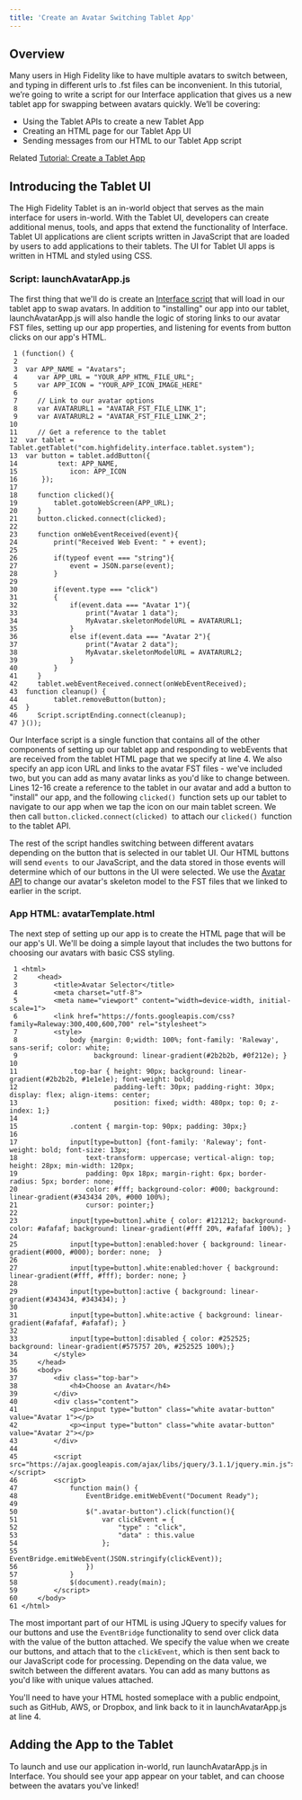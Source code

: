 ```yaml
---
title: 'Create an Avatar Switching Tablet App'
---
```


## Overview

Many users in High Fidelity like to have multiple avatars to switch between, and typing in different urls to .fst files can be inconvenient. In this tutorial, we’re going to write a script for our Interface application that gives us a new tablet app for swapping between avatars quickly. We’ll be covering:

- Using the Tablet APIs to create a new Tablet App
- Creating an HTML page for our Tablet App UI
- Sending messages from our HTML to our Tablet App script

Related [Tutorial: Create a Tablet App](https://wiki.highfidelity.com/wiki/Tutorial:_Create_a_Tablet_App)

## Introducing the Tablet UI

The High Fidelity Tablet is an in-world object that serves as the main interface for users in-world. With the Tablet UI, developers can create additional menus, tools, and apps that extend the functionality of Interface. Tablet UI applications are client scripts written in JavaScript that are loaded by users to add applications to their tablets. The UI for Tablet UI apps is written in HTML and styled using CSS.

### Script: launchAvatarApp.js

The first thing that we'll do is create an [Interface script](https://wiki.highfidelity.com/wiki/Script_Types_Overview) that will load in our tablet app to swap avatars. In addition to "installing" our app into our tablet, launchAvatarApp.js will also handle the logic of storing links to our avatar FST files, setting up our app properties, and listening for events from button clicks on our app's HTML.

```
 1 (function() {
 2 
 3 	var APP_NAME = "Avatars";
 4     var APP_URL = "YOUR_APP_HTML_FILE_URL";
 5     var APP_ICON = "YOUR_APP_ICON_IMAGE_HERE"
 6 	
 7     // Link to our avatar options
 8     var AVATARURL1 = "AVATAR_FST_FILE_LINK_1";
 9     var AVATARURL2 = "AVATAR_FST_FILE_LINK_2";
10     
11     // Get a reference to the tablet 
12 	var tablet = Tablet.getTablet("com.highfidelity.interface.tablet.system");
13 	var button = tablet.addButton({
14         	text: APP_NAME,
15             icon: APP_ICON
16     	});
17 
18     function clicked(){
19         tablet.gotoWebScreen(APP_URL);
20     }
21     button.clicked.connect(clicked);
22 
23     function onWebEventReceived(event){
24         print("Received Web Event: " + event);
25 
26         if(typeof event === "string"){
27             event = JSON.parse(event);
28         }
29 
30         if(event.type === "click")
31         {
32             if(event.data === "Avatar 1"){
33                 print("Avatar 1 data");
34                 MyAvatar.skeletonModelURL = AVATARURL1;
35             }
36             else if(event.data === "Avatar 2"){
37                 print("Avatar 2 data");
38                 MyAvatar.skeletonModelURL = AVATARURL2;
39             }
40         }
41     }
42     tablet.webEventReceived.connect(onWebEventReceived);
43 	function cleanup() {
44         tablet.removeButton(button);
45 	}
46     Script.scriptEnding.connect(cleanup);
47 }());

```

Our Interface script is a single function that contains all of the other components of setting up our tablet app and responding to webEvents that are received from the tablet HTML page that we specify at line 4. We also specify an app icon URL and links to the avatar FST files - we've included two, but you can add as many avatar links as you'd like to change between. Lines 12-16 create a reference to the tablet in our avatar and add a button to "install" our app, and the following `clicked() `function sets up our tablet to navigate to our app when we tap the icon on our main tablet screen. We then call `button.clicked.connect(clicked) `to attach our `clicked() `function to the tablet API.

The rest of the script handles switching between different avatars depending on the button that is selected in our tablet UI. Our HTML buttons will send `events `to our JavaScript, and the data stored in those events will determine which of our buttons in the UI were selected. We use the [Avatar API](https://wiki.highfidelity.com/wiki/Avatar_API) to change our avatar's skeleton model to the FST files that we linked to earlier in the script.

### App HTML: avatarTemplate.html

The next step of setting up our app is to create the HTML page that will be our app's UI. We'll be doing a simple layout that includes the two buttons for choosing our avatars with basic CSS styling.

```
 1 <html>
 2     <head>
 3         <title>Avatar Selector</title>
 4         <meta charset="utf-8">
 5         <meta name="viewport" content="width=device-width, initial-scale=1">
 6         <link href="https://fonts.googleapis.com/css?family=Raleway:300,400,600,700" rel="stylesheet">
 7         <style>
 8             body {margin: 0;width: 100%; font-family: 'Raleway', sans-serif; color: white;
 9                   background: linear-gradient(#2b2b2b, #0f212e); }
10 
11             .top-bar { height: 90px; background: linear-gradient(#2b2b2b, #1e1e1e); font-weight: bold;
12                        padding-left: 30px; padding-right: 30px; display: flex; align-items: center;
13                        position: fixed; width: 480px; top: 0; z-index: 1;}
14             
15             .content { margin-top: 90px; padding: 30px;}
16 
17             input[type=button] {font-family: 'Raleway'; font-weight: bold; font-size: 13px;
18                 text-transform: uppercase; vertical-align: top; height: 28px; min-width: 120px;
19                 padding: 0px 18px; margin-right: 6px; border-radius: 5px; border: none;
20                 color: #fff; background-color: #000; background: linear-gradient(#343434 20%, #000 100%);
21                 cursor: pointer;}
22 
23             input[type=button].white { color: #121212; background-color: #afafaf; background: linear-gradient(#fff 20%, #afafaf 100%); }
24 
25             input[type=button]:enabled:hover { background: linear-gradient(#000, #000); border: none;  }
26            
27             input[type=button].white:enabled:hover { background: linear-gradient(#fff, #fff); border: none; }
28 
29             input[type=button]:active { background: linear-gradient(#343434, #343434); }
30            
31             input[type=button].white:active { background: linear-gradient(#afafaf, #afafaf); }
32 
33             input[type=button]:disabled { color: #252525; background: linear-gradient(#575757 20%, #252525 100%);}
34         </style>
35     </head>
36     <body>
37         <div class="top-bar">
38             <h4>Choose an Avatar</h4>
39         </div>
40         <div class="content">
41             <p><input type="button" class="white avatar-button" value="Avatar 1"></p>
42             <p><input type="button" class="white avatar-button" value="Avatar 2"></p>
43         </div>
44 
45         <script src="https://ajax.googleapis.com/ajax/libs/jquery/3.1.1/jquery.min.js"></script>
46         <script>
47             function main() {
48                 EventBridge.emitWebEvent("Document Ready");
49                 
50                 $(".avatar-button").click(function(){
51                     var clickEvent = {
52                         "type" : "click",
53                         "data" : this.value
54                     };
55                     EventBridge.emitWebEvent(JSON.stringify(clickEvent));
56                 })
57             }
58             $(document).ready(main);
59         </script>
60     </body>
61 </html>

```

The most important part of our HTML is using JQuery to specify values for our buttons and use the `EventBridge` functionality to send over click data with the value of the button attached. We specify the value when we create our buttons, and attach that to the `clickEvent`, which is then sent back to our JavaScript code for processing. Depending on the data value, we switch between the different avatars. You can add as many buttons as you'd like with unique values attached.

You'll need to have your HTML hosted someplace with a public endpoint, such as GitHub, AWS, or Dropbox, and link back to it in launchAvatarApp.js at line 4.

## Adding the App to the Tablet

To launch and use our application in-world, run launchAvatarApp.js in Interface. You should see your app appear on your tablet, and can choose between the avatars you've linked!

